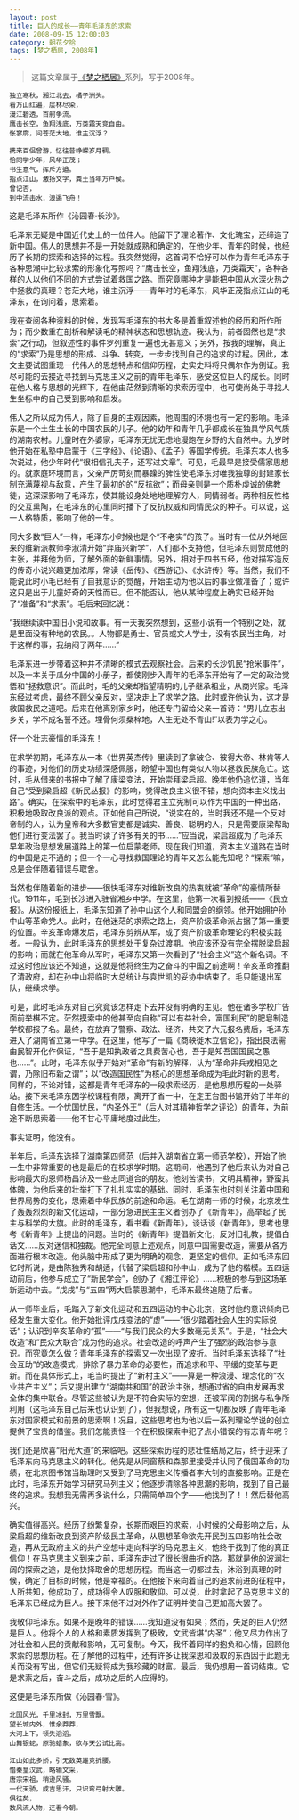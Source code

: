 ```yaml
---
layout: post
title: 巨人的成长——青年毛泽东的求索
date: 2008-09-15 12:00:03
category: 朝花夕拾
tags: [梦之栖居, 2008年]
---
```


> 这篇文章属于[《梦之栖居》](/posts/where-the-dreams-reside/)系列，写于2008年。
	
<!--more-->

	独立寒秋，湘江北去，橘子洲头。
	看万山红遍，层林尽染，
	漫江碧透，百舸争流。
	鹰击长空，鱼翔浅底，万类霜天竞自由。
	怅寥廓，问苍茫大地，谁主沉浮？

	携来百侣曾游，忆往昔峥嵘岁月稠。
	恰同学少年，风华正茂；
	书生意气，挥斥方遒。
	指点江山，激扬文字，粪土当年万户侯。
	曾记否，
	到中流击水，浪遏飞舟！

这是毛泽东所作《沁园春·长沙》。

毛泽东无疑是中国近代史上的一位伟人。他留下了理论著作、文化瑰宝，还缔造了新中国。伟人的思想并不是一开始就成熟和确定的，在他少年、青年的时候，也经历了长期的探索和选择的过程。我突然觉得，这首词不恰好可以作为青年毛泽东于各种思潮中比较求索的形象化写照吗？“鹰击长空，鱼翔浅底，万类霜天”，各种各样的人以他们不同的方式尝试着救国之路。而究竟哪种才是能把中国从水深火热之中拯救的真理？苍茫大地，谁主沉浮——青年时的毛泽东，风华正茂指点江山的毛泽东，在询问着，思索着。

我在查阅各种资料的时候，发现写毛泽东的书大多是着重叙述他的经历和所作所为；而少数重在剖析和解读毛的精神状态和思想轨迹。我认为，前者固然也是“求索”之行动，但叙述性的事件罗列重复一遍也无甚意义；另外，按我的理解，真正的“求索”乃是思想的形成、斗争、转变，一步步找到自己的追求的过程。因此，本文主要试图重现一代伟人的思想特点和信仰历程，史实史料将只偶尔作为例证。我尽可能的去接近寻找到马克思主义之前的青年毛泽东，感受这位巨人的成长。同时在他人格与思想的光辉下，在他由茫然到清晰的求索历程中，也可使尚处于寻找人生坐标中的自己受到影响和启发。

伟人之所以成为伟人，除了自身的主观因素，他周围的环境也有一定的影响。毛泽东是一个土生土长的中国农民的儿子。他的幼年和青年几乎都成长在独具学风气质的湖南农村。儿童时在外婆家，毛泽东无忧无虑地漫跑在乡野的大自然中。九岁时他开始在私塾中启蒙于《三字经》、《论语》、《孟子》等国学传统。毛泽东本人也多次说过，他少年时代“很相信孔夫子，还写过文章”。可见，毛最早是接受儒家思想的。就家庭环境而言，父亲严厉苛刻而暴躁的脾性使毛泽东对唯我独尊的封建家长制充满蔑视与敌意，产生了最初的的“反抗欲”；而母亲则是一个质朴虔诚的佛教徒，这深深影响了毛泽东，使其能设身处地地理解穷人，同情弱者。两种相反性格的交互熏陶，在毛泽东的心里同时播下了反抗权威和同情民众的种子。可以说，这一人格特质，影响了他的一生。

同大多数“巨人”一样，毛泽东小时候也是个“不老实”的孩子。当时有一位从外地回来的维新派教师李淑清开始“弃庙兴新学”，人们都不支持他，但毛泽东则赞成他的主张，并拜他为师，了解外面的新鲜事情。另外，相对于四书五经，他对描写造反的传奇小说兴趣更加浓厚，常读《岳传》、《西游记》、《水浒传》等。当然，我们不能说此时小毛已经有了自我意识的觉醒，开始主动为他以后的事业做准备了；或许这只是出于儿童好奇的天性而已。但不能否认，他从某种程度上确实已经开始了“准备”和“求索”。毛后来回忆说：

“我继续读中国旧小说和故事。有一天我突然想到，这些小说有一个特别之处，就是里面没有种地的农民。。人物都是勇士、官员或文人学士，没有农民当主角。对于这样的事，我纳闷了两年……”

毛泽东进一步带着这种并不清晰的模式去观察社会。后来的长沙饥民“抢米事件”，以及一本关于瓜分中国的小册子，都使刚步入青年的毛泽东开始有了一定的政治觉悟和“拯救意识”。而此时，毛的父亲却指望精明的儿子继承祖业，从商兴家。毛泽东经过考虑，最终不顾父亲反对，坚决走上了求学之路。此时或许他认为，这才是救国救民之道吧。后来在他离别家乡时，他还专门留给父亲一首诗：“男儿立志出乡关，学不成名誓不还。埋骨何须桑梓地，人生无处不青山!”以表为学之心。

好一个壮志豪情的毛泽东！

在求学初期，毛泽东从一本《世界英杰传》里读到了拿破仑、彼得大帝、林肯等人的事迹，对他们的历史功绩深感佩服，盼望中国也有类似人物以拯救民族危亡。这时，毛从借来的书报中了解了康梁变法，开始崇拜梁启超。晚年他仍追忆道，当年自己“受到梁启超《新民丛报》的影响，觉得改良主义很不错，想向资本主义找出路”。确实，在探索中的毛泽东，此时觉得君主立宪制可以作为中国的一种出路，积极地吸取改良派的观点。正如他自己所说，“说实在的，当时我还不是一个反对帝制的人，认为皇帝和大多数官吏都是诚实、善良、聪明的人，只是需要康梁帮助他们进行变法罢了。我当时读了许多有关的书……”应当说，梁启超成为了毛泽东早年政治思想发展道路上的第一位启蒙老师。现在我们知道，资本主义道路在当时的中国是走不通的；但一个一心寻找救国理论的青年又怎么能先知呢？“探索”嘛，总是会伴随着错误与取舍。

当然也伴随着新的进步——很快毛泽东对维新改良的热衷就被“革命”的豪情所替代。1911年，毛到长沙进入驻省湘乡中学。在这里，他第一次看到报纸——《民立报》。从这份报纸上，毛泽东知道了孙中山这个人和同盟会的纲领。他开始拥护孙中山等革命党人。此时，在他迷茫的求索之路上，资产阶级革命派占据了第一重要的位置。辛亥革命爆发后，毛泽东剪辨从军，成了资产阶级革命理论的积极实践者。一般认为，此时毛泽东的思想处于复杂过渡期。他应该还没有完全摆脱梁启超的影响；而就在他革命从军时，毛泽东又第一次看到了“社会主义”这个新名词。不过这时他应该还不知道，这就是他将终生为之奋斗的中国之前途啊！辛亥革命推翻了清政府，却在孙中山将临时大总统让与袁世凯的妥协中结束了。毛只能退出军队，继续求学。

可是，此时毛泽东对自己究竟该怎样走下去并没有明确的主见。他在诸多学校广告面前举棋不定。茫然摸索中的他甚至向自称“可以有益社会，富国利民”的肥皂制造学校都报了名。最终，在放弃了警察、政法、经济，共交了六元报名费后，毛泽东进入了湖南省立第一中学。在这里，他写了一篇《商鞅徙木立信论》，指出良法需由民智开化作保证，“吾于是知执政者之具费苦心也，吾于是知吾国国民之愚也……”。此时，毛泽东似乎开始对“革命”有新的解释，认为“革命非兵戎相见之谓，乃除旧布新之谓”；以“改造国民性”为核心的思想革命成为毛此时新的思考。同样的，不论对错，这都是青年毛泽东的一段求索经历，是他思想历程的一处驿站。接下来毛泽东因学校课程有限，离开了省一中，在定王台图书馆开始了半年的自修生活。一个忧国忧民，“内圣外王”（后人对其精神哲学之评论）的青年，为前途不断思索着——他不甘心平庸地度过此生。

事实证明，他没有。

半年后，毛泽东选择了湖南第四师范（后并入湖南省立第一师范学校），开始了他一生中非常重要的也是最后的在校求学时期。这期间，他遇到了他后来认为对自己影响最大的恩师杨昌济及一些志同道合的朋友。他刻苦读书，文明其精神，野蛮其体魄，为他后来的壮举打下了扎扎实实的基础。同时，毛泽东也时刻关注着中国和世界局势的变化，思索着中华民族的前途和命运。毛在湖南一师的时候，北京发生了轰轰烈烈的新文化运动，一部分急进民主主义者创办了《新青年》，高举起了民主与科学的大旗。此时的毛泽东，看书看《新青年》，谈话谈《新青年》，思考也思考《新青年》上提出的问题。当时的《新青年》提倡新文化，反对旧礼教，提倡白话文……反对迷信和独裁。他完全同意上述观点，同意中国需要改造，需要从各方面进行根本改造。他头脑中形成了更为明确的观念，更坚定的信仰。正如毛泽东回忆时所说，是由陈独秀和胡适，代替了梁启超和孙中山，成为了他的楷模。五四运动前后，他参与成立了“新民学会”，创办了《湘江评论》……积极的参与到这场革新运动中去。“戊戌”与“五四”两大启蒙思潮中，毛泽东最终追随了后者。

从一师毕业后，毛踏入了新文化运动和五四运动的中心北京，这时他的意识倾向已经发生重大变化。他开始批评戊戌变法的“虚”——“很少踏着社会人生的实际说话”；认识到辛亥革命的“孤”——“与我们民众的大多数毫无关系”。于是，“社会大改造”和“民众大联合”成为他的追求。社会改造的呼声产生了强烈的政治参与意识。而究竟怎么做？青年毛泽东的探索又一次出现了波折。当时毛泽东选择了“社会互助”的改造模式，排除了暴力革命的必要性，而追求和平、平缓的变革与更新。而在具体形式上，毛当时提出了“新村主义”——算是一种浪漫、理念化的“农业共产主义”；后又提出建立“湖南共和国”的政治主张，想通过省的自由发展再求全体的集中联合。尽管这些被认为是不符合实际的空想，还被军阀的割据与私争所利用（这毛泽东自己后来也认识到了），但我想说，所有这一切都反映了青年毛泽东对国家模式和前景的思索啊！况且，这些思考也为他以后一系列理论学说的创立提供了宝贵的借鉴。我们怎能责怪一个在积极探索中犯了点小错误的有志青年呢？

我们还是欣喜“阳光大道”的来临吧。这些探索历程的悲壮性结局之后，终于迎来了毛泽东向马克思主义的转化。他先是从同窗蔡和森那里接受并认同了俄国革命的功绩，在北京图书馆当助理时又受到了马克思主义传播者李大钊的直接影响。正是在此时，毛泽东开始学习研究马列主义；他逐步清除各种思潮的影响，找到了自己最终的追求。我想我无需再多说什么，只需简单四个字——他找到了！！然后替他高兴。

确实值得高兴。经历了纷繁复杂，长期而艰巨的求索，小时候的父母影响之后，从梁启超的维新改良到资产阶级民主革命，从思想革命欲先开民到五四影响社会改造，再从无政府主义的共产空想中走向科学的马克思主义，他终于找到了他的真正信仰！在马克思主义到来之前，毛泽东走过了很长很曲折的路。那就是他的波澜壮阔的探索之途，是他抉择取舍的思想历程。而当这一切都过去，沐浴到真理的时候，确定了目标的时候，他是幸福的。在他接下来向着自己的追求前进的征程中，人所共知，他成功了，成功得令人叹服和敬仰。可以说，此时拿起了马克思主义的毛泽东已经成为巨人。接下来他不过对外作了证明并使自己更加高大罢了。

我敬仰毛泽东。如果不是晚年的错误……我知道没有如果；然而，失足的巨人仍然是巨人。他将个人的人格和素质发挥到了极致，文武皆堪“内圣”；他又尽力作出了对社会和人民的贡献和影响，无可复制。今天，我怀着同样的抱负和心情，回顾他求索的思想历程。在了解他的过程中，还有许多让我深思和汲取的东西因于此题无关而没有写出，但它们无疑将成为我珍藏的财富。最后，我仍想用一首词结束。它是求索之后，奋斗之后，成功之后的人应得的。

这便是毛泽东所做《沁园春·雪》。

	北国风光，千里冰封，万里雪飘。
	望长城内外，惟余莽莽，
	大河上下，顿失滔滔。
	山舞银蛇，原驰蜡象，欲与天公试比高。

	江山如此多娇，引无数英雄竞折腰。
	惜秦皇汉武，略输文采，
	唐宗宋祖，稍逊风骚。
	一代天骄，成吉思汗，只识弯弓射大雕。
	俱往矣，
	数风流人物，还看今朝。